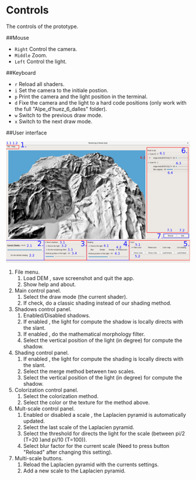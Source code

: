 # Controls

The controls of the prototype.

##Mouse

* `Right`   Control the camera.
* `Middle`  Zoom.
* `Left`   Control the light.     

##Keyboard

* `r` Reload all shaders.
* `i` Set the camera to the initiale postion.
* `p` Print the camera and the light position in the terminal.
* `d` Fixe the camera and the light to a hard code positions (only work with the full "Alpe_d'huez_6_dalles" folder).
* `w` Switch to the previous draw mode.
* `x` Switch to the next draw mode.

##User interface

![Test](Interface.png)

<ol>
<li> File menu.
<ol>
<li>Load DEM , save screenshot and quit the app.</li>
<li>Show help and about.</li>
</ol>
</li>
<li>Main control panel.
<ol>
<li>Select the draw mode (the current shader).</li>
<li> If check, do a classic shading instead of our shading method. </li>
</ol>
</li>
<li>Shadows control panel.
<ol>
<li> Enabled/Disabled shadows.</li>
<li> If enabled , the light for compute the shadow is locally directs with the slant.</li>
<li> If enabled , do the mathematical morphology filter.</li>
<li> Select the vertical position of the light (in degree) for compute the shadow.</li>
</ol>
</li>
<li>Shading control panel.
<ol>
<li> If enabled , the light for compute the shading is locally directs with the slant.</li>
<li> Select the merge method between two scales.</li>
<li> Select the vertical position of the light (in degree) for compute the shadow.</li>
</ol>
</li>
<li>Colorization control panel.
<ol>
<li> Select the colorization method.</li>
<li> Select the color or the texture for the method above.</li>
</ol>
</li>
<li>Mult-scale control panel.
<ol>
<li> Enabled or disabled a scale , the Laplacien pyramid is automatically updated.</li>
<li> Select the last scale of the Laplacien pyramid.</li>
<li> Select the threshold for directs the light for the scale (between pi/2 (T=20 )and pi/10 (T=100)).</li>
<li> Select blur factor for the current scale (Need to press button "Reload" after changing this setting).</li>
</ol>
</li>
<li>Multi-scale buttons.
<ol>
<li> Reload the Laplacien pyramid with the currents settings.</li>
<li> Add a new scale to the Laplacien pyramid.</li>
</ol>
</li>
</ol>
